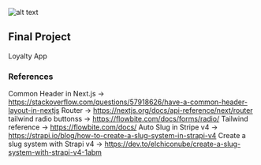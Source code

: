 
![alt text](https://github.com/jgrantprog1993/project_PWA_test1/blob/main/public/images/playstore.png)
## Final Project
Loyalty App

### References
Common Header in Next.js -> https://stackoverflow.com/questions/57918626/have-a-common-header-layout-in-nextjs 
Router -> https://nextjs.org/docs/api-reference/next/router
tailwind radio buttonss -> https://flowbite.com/docs/forms/radio/
Tailwind reference -> https://flowbite.com/docs/
Auto Slug in Stripe v4 -> https://strapi.io/blog/how-to-create-a-slug-system-in-strapi-v4
Create a slug system with Strapi v4 -> https://dev.to/elchiconube/create-a-slug-system-with-strapi-v4-1abm